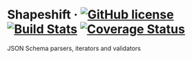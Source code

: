 # Shapeshift &middot; [![GitHub license](https://img.shields.io/badge/license-MIT-blue.svg)](https://github.com/facebook/react/blob/master/LICENSE) [![Build Stats](https://travis-ci.org/shapeshiftjs/shapeshift-core.svg?branch=master)](https://travis-ci.org/shapeshiftjs/shapeshift-core) [![Coverage Status](https://coveralls.io/repos/github/shapeshiftjs/shapeshift-core/badge.svg)](https://coveralls.io/github/shapeshiftjs/shapeshift-core)

JSON Schema parsers, iterators and validators
